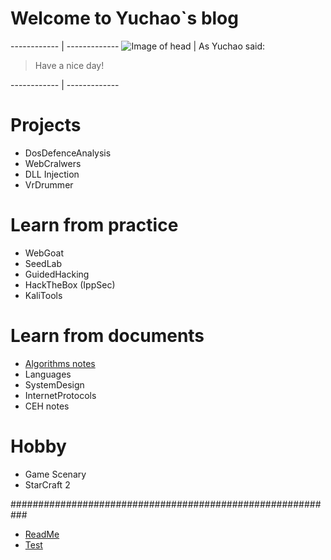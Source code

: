 # Welcome to Yuchao\`s blog
 
------------ | -------------
![Image of head](https://github.com/YuchaoZheng88/YuchaoZheng88.github.io/blob/main/resources/head.png?raw=true) | As Yuchao said:
> Have a nice day!

------------ | -------------

# Projects
  - DosDefenceAnalysis
  - WebCralwers
  - DLL Injection
  - VrDrummer

# Learn from practice
  - WebGoat
  - SeedLab
  - GuidedHacking
  - HackTheBox (IppSec)
  - KaliTools

# Learn from documents
  - [Algorithms notes](Algorithms/0.md)
  - Languages
  - SystemDesign
  - InternetProtocols
  - CEH notes

# Hobby
  - Game Scenary
  - StarCraft 2

###########################################################
- [ReadMe](README.md)
- [Test](Tests/0.md)

